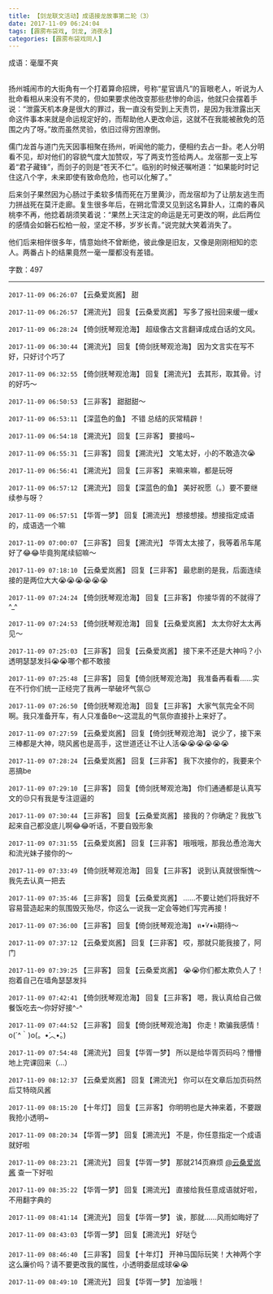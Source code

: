 ```yaml
---
title: 【剑龙联文活动】成语接龙故事第二轮（3）
date: 2017-11-09 06:24:04
tags: [霹雳布袋戏, 剑龙, 消夜永]
categories: [霹雳布袋戏同人]
---
```


<p dir="ltr"  >成语：毫厘不爽<br /><br /></p> 


<p dir="ltr"  >扬州城闹市的大街角有一个打着算命招牌，号称“星官谪凡”的盲眼老人，听说为人批命看相从来没有不灵的，但如果要求他改变那些悲惨的命运，他就只会摆着手说：“泄露天机本身是很大的罪过，我一直没有受到上天责罚，是因为我泄露出天命这件事本来就是命运规定好的，而帮助他人更改命运，这就不在我能被赦免的范围之内了呀。”故而虽然灵验，依旧过得穷困潦倒。</p> 
<p dir="ltr"  >儒门龙首与道门先天因事相聚在扬州，听闻他的能力，便相约去占一卦。老人分明看不见，却对他们的容貌气度大加赞叹，写了两支竹签给两人。龙宿那一支上写着“君子藏锋”，而剑子的则是“苍天不仁”。临别的时候还嘱咐道：“如果能时时记住这八个字，未来即使有致命危险，也可以化解了。”</p> 
<p dir="ltr"  >后来剑子果然因为心肠过于柔软多情而死在万里黄沙，而龙宿却为了让朋友逃生而力拼战死在莫汗走廊。复生很多年后，在朔北雪漠又见到这名算卦人，江南的春风桃李不再，他捻着胡须笑着说：“果然上天注定的命运是无可更改的啊，此后两位的感情会如磐石松柏一般，坚定不移，岁岁长青。”说完就大笑着消失了。</p> 
<p dir="ltr"  >他们后来相伴很多年，情意始终不曾断绝，彼此像是旧友，又像是刚刚相知的恋人。两番占卜的结果竟然一毫一厘都没有差错。<br /></p> 
<p dir="ltr"  >字数：497</p>

<!-- more -->

---

`2017-11-09 06:26:07` 【云桑爱岚酱】 甜

`2017-11-09 06:26:57` 【溯流光】 回复【云桑爱岚酱】 写多了报社回来缓一缓x

`2017-11-09 06:28:24` 【倚剑抚琴观沧海】 超级像古文言翻译成成白话的文风。

`2017-11-09 06:30:44` 【溯流光】 回复【倚剑抚琴观沧海】 因为文言实在写不好，只好讨个巧了

`2017-11-09 06:32:55` 【倚剑抚琴观沧海】 回复【溯流光】 去其形，取其骨。讨的好巧～

`2017-11-09 06:50:53` 【三非客】 甜甜甜～

`2017-11-09 06:53:11` 【深蓝色的鱼】 不错 总结的灰常精辟！

`2017-11-09 06:54:18` 【溯流光】 回复【三非客】 要接吗~

`2017-11-09 06:55:31` 【三非客】 回复【溯流光】 文笔太好，小的不敢造次😭

`2017-11-09 06:56:41` 【溯流光】 回复【三非客】 来嘛来嘛，都是玩呀

`2017-11-09 06:57:12` 【溯流光】 回复【深蓝色的鱼】 美好祝愿（。）要不要继续参与呀？

`2017-11-09 06:57:51` 【华胥一梦】 回复【溯流光】 想接想接。想接指定成语的，成语选一个嘛

`2017-11-09 07:00:07` 【三非客】 回复【溯流光】 华胥太太接了，我等着吊车尾好了😂😂毕竟狗尾续貂嘛～

`2017-11-09 07:18:10` 【云桑爱岚酱】 回复【三非客】 最悲剧的是我，后面连续接的是两位大大😭😭😭😭😭😭

`2017-11-09 07:24:24` 【倚剑抚琴观沧海】 回复【三非客】 你接华胥的不就得了^\_^

`2017-11-09 07:24:53` 【倚剑抚琴观沧海】 回复【云桑爱岚酱】 太太你好太太再见～

`2017-11-09 07:25:03` 【三非客】 回复【云桑爱岚酱】 接下来不还是大神吗？小透明瑟瑟发抖😭😭哪个都不敢接

`2017-11-09 07:25:48` 【三非客】 回复【倚剑抚琴观沧海】 我准备再看看……实在不行你们统一正经完了我再一举破坏气氛😉

`2017-11-09 07:26:50` 【倚剑抚琴观沧海】 回复【三非客】 大家气氛完全不同啊。我只准备开车，有人只准备Be～这混乱的气氛你直接扑上来好了。

`2017-11-09 07:27:59` 【云桑爱岚酱】 回复【倚剑抚琴观沧海】 说少了，接下来三棒都是大神，晓风酱也是高手，这世道还让不让人活😭😭😭😭😭😭

`2017-11-09 07:28:24` 【云桑爱岚酱】 回复【三非客】 我下次接你的，我要来个恶搞be

`2017-11-09 07:29:10` 【三非客】 回复【倚剑抚琴观沧海】 你们通通都是认真写文的😒只有我是专注逗逼的

`2017-11-09 07:30:44` 【三非客】 回复【云桑爱岚酱】 接我的？你确定？我放飞起来自己都没底儿啊😂😂听话，不要自毁形象

`2017-11-09 07:31:55` 【云桑爱岚酱】 回复【三非客】 哦哦哦，那我怂恿沧海大和流光妹子接你的～

`2017-11-09 07:33:49` 【倚剑抚琴观沧海】 回复【三非客】 说到认真就很惭愧～我先去认真一把去

`2017-11-09 07:35:46` 【三非客】 回复【云桑爱岚酱】 ……不要让她们将我好不容易营造起来的氛围毁灭殆尽，你这么一说我一定会等她们写完再接！

`2017-11-09 07:36:00` 【三非客】 回复【倚剑抚琴观沧海】 ฅ•̀∀•́ฅ期待～

`2017-11-09 07:37:12` 【云桑爱岚酱】 回复【三非客】 哎，那就只能我接了，阿门

`2017-11-09 07:39:25` 【三非客】 回复【云桑爱岚酱】 😭😭你们都太欺负人了！抱着自己在墙角瑟瑟发抖

`2017-11-09 07:42:41` 【倚剑抚琴观沧海】 回复【三非客】 嗯，我认真给自己做餐饭吃去～你好好接^-^

`2017-11-09 07:44:52` 【三非客】 回复【倚剑抚琴观沧海】 你走！欺骗我感情！o(´^｀)o(。•́︿•̀。)

`2017-11-09 07:54:48` 【溯流光】 回复【华胥一梦】 所以是给华胥页码吗？懵懵地上完课回来（…）

`2017-11-09 08:12:37` 【云桑爱岚酱】 回复【溯流光】 你可以在文章后加页码然后艾特晓风酱

`2017-11-09 08:15:20` 【十年灯】 回复【三非客】 你明明也是大神来着，不要跟我抢小透明~

`2017-11-09 08:20:34` 【华胥一梦】 回复【溯流光】 不是，你任意指定一个成语就好啦

`2017-11-09 08:23:21` 【溯流光】 回复【华胥一梦】 那就214页麻烦 [@云桑爱岚酱](http://www.lofter.com/mentionredirect.do?blogId=494174568) 查一下好啦

`2017-11-09 08:35:22` 【华胥一梦】 回复【溯流光】 直接给我任意成语就好啦，不用翻字典的

`2017-11-09 08:41:14` 【溯流光】 回复【华胥一梦】 诶，那就……风雨如晦好了

`2017-11-09 08:43:03` 【华胥一梦】 回复【溯流光】 好哒👌

`2017-11-09 08:46:40` 【三非客】 回复【十年灯】 开神马国际玩笑！大神两个字这么廉价吗？请不要更改我的属性，小透明委屈成球😭😭

`2017-11-09 08:49:10` 【溯流光】 回复【华胥一梦】 加油哦！
